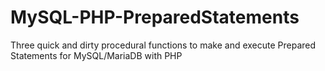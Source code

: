 # MySQL-PHP-PreparedStatements
Three quick and dirty procedural functions to make and execute Prepared Statements for MySQL/MariaDB with PHP
